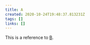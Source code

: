 ```yaml
---
title: A
created: 2020-10-24T19:48:37.813231Z
tags: []
links: []
---
```

This is a reference to [B](20201024-b.md).
